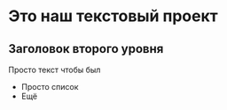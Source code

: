 # Это наш текстовый проект

## Заголовок второго уровня 

Просто текст чтобы был

- Просто список
- Ещё

